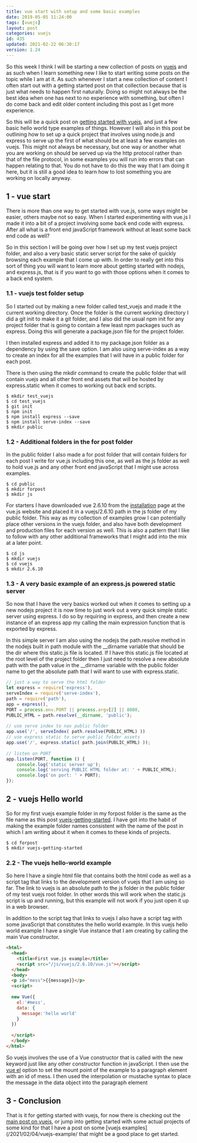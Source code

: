 ```yaml
---
title: vue start with setup and some basic examples
date: 2019-05-05 11:24:00
tags: [vuejs]
layout: post
categories: vuejs
id: 435
updated: 2021-02-22 06:30:17
version: 1.24
---
```


So this week I think I will be starting a new collection of posts on [vuejs](https://vuejs.org/) and as such when I learn something new I like to start writing some posts on the topic while I am at it. As such whenever I start a new collection of content I often start out with a getting started post on that collection because that is just what needs to happen first naturally. Doing so might not always be the best idea when one has next to no experience with something, but often I do come back and edit older content including this post as I get more experience. 

So this will be a quick post on [getting started with vuejs](https://vuejs.org/v2/guide/), and just a few basic hello world type examples of things. However I will also in this post be outlining how to set up a quick project that involves using node.js and express to serve up the first of what should be at least a few examples on vuejs. This might not always be necessary, but one way or another what you are working on should be served up via the http protocol rather than that of the file protocol, in some examples you will run into errors that can happen relating to that. You do not have to do this the way that I am doing it here, but it is still a good idea to learn how to lost something you are working on locally anyway.

<!-- more -->

## 1 - vue start

There is more than one way to get started with vue.js, some ways might be easier, others maybe not so easy. When I started experimenting with vue.js I made it into a bit of a project involving some back end code with express. After all what is a front end javaScript framework without at least some back end code as well? 

So in this section I will be going over how I set up my test vuejs project folder, and also a very basic static server script for the sake of quickly browsing each example that I come up with. In order to really get into this sort of thing you will want to learn more about getting started with nodejs, and express.js, that is if you want to go with those options when it comes to a back end system.

### 1.1 - vuejs test folder setup

So I started out by making a new folder called test\_vuejs and made it the current working directory. Once the folder is the current working directory I did a git init to make it a git folder, and I also did the usual npm init for any project folder that is going to contain a few least npm packages such as express. Doing this will generate a package.json file for the project folder.

I then installed express and added it to my package.json folder as a dependency by using the save option. I am also using serve-index as a way to create an index for all the examples that I will have in a public folder for each post.

There is then using the mkdir command to create the public folder that will contain vuejs and all other front end assets that will be hosted by express.static when it comes to working out back end scripts. 


```
$ mkdir test_vuejs
$ cd test_vuejs
$ git init
$ npm init
$ npm install express --save
$ npm install serve-index --save
$ mkdir public
```

### 1.2 - Additional folders in the for post folder

In the public folder I also made a for post folder that will contain folders for each post I write for vue.js including this one, as well as the js folder as well to hold vue.js and any other front end javaScript that I might use across examples.

```
$ cd public
$ mkdir forpost
$ mkdir js
```

For starters I have downloaded vue 2.6.10 from the [installation](https://vuejs.org/v2/guide/installation.html) page at the vue.js website and placed it in a vuejs\/2.6.10 path in the js folder of my public folder. This way as my collection of examples grow I can potentially place other versions in the vuejs folder, and also have both development and production files for each version as well. This is also a pattern that I like to follow with any other additional frameworks that I might add into the mix at a later point.

```
$ cd js
$ mkdir vuejs
$ cd vuejs
$ mkdir 2.6.10
```

### 1.3 - A very basic example of an express.js powered static server

So now that I have the very basics worked out when it comes to setting up a new nodejs project it is now time to just work out a very quick simple static server using express. I do so by requiring in express, and then create a new instance of an express app my calling the main expression function that is exported by express.

In this simple server I am also using the nodejs the path.resolve method in the nodejs built in path module with the \_\_dirname variable that should be the dir where this static.js file is located. If I have this static.js file located at the root level of the project folder then I just need to resolve a new absolute path with the path value in the \_\_dirname variable with the public folder name to get the absolute path that I will want to use with express.static.

```js
// just a way to serve the html folder
let express = require('express'),
serveIndex = require('serve-index'),
path = require('path'),
app = express(),
PORT = process.env.PORT || process.argv[2] || 8080,
PUBLIC_HTML = path.resolve(__dirname, 'public');
 
// use serve index to nav public folder
app.use('/', serveIndex( path.resolve(PUBLIC_HTML) ))
// use express static to serve public folder assets
app.use('/', express.static( path.join(PUBLIC_HTML) ));
 
// listen on PORT
app.listen(PORT, function () {
    console.log('static server up');
    console.log('serving PUBLIC HTML folder at: ' + PUBLIC_HTML);
    console.log('on port: ' + PORT);
});
```

## 2 - vuejs Hello world

So for my first vuejs example folder in my forpost folder is the same as the file name as this post [vuejs-getting-started](https://github.com/dustinpfister/test_vuejs/tree/master/public/forpost/vuejs-getting-started). I have got into the habit of making the example folder names consistent with the name of the post in which I am writing about it when it comes to these kinds of projects.

```
$ cd forpost
$ mkdir vuejs-getting-started
```

### 2.2 - The vuejs hello-world example

So here I have a single html file that contains both the html code as well as a script tag that links to the development version of vuejs that I am using so far. The link to vuejs is an absolute path to the js folder in the public folder of my test vuejs root folder. In other words this will work when the static.js script is up and running, but this example will not work if you just open it up in a web browser. 

In addition to the script tag that links to vuejs I also have a script tag with some javaScript that constitutes the hello world example. In this vuejs hello world example I have a single Vue instance that I am creating by calling the main Vue constructor.

```html
<html>
  <head>
    <title>First vue.js example</title>
    <script src="/js/vuejs/2.6.10/vue.js"></script>
  </head>
  <body>
  <p id="mess">{{message}}</p>
  <script>
  
  new Vue({
    el:'#mess',
    data: {
      message:'hello world'
    }
  })
  
  </script>
  </body>
</html>
```

So vuejs involves the use of a Vue constructor that is called with the new keyword just like any other constructor function in javaScript. I then use the [vue el](/2019/05/06/vuejs-el/) option to set the mount point of the example to a paragraph element with an id of mess. I then used the interpolation or mustache syntax to place the message in the data object into the paragraph element 

## 3 - Conclusion

That is it for getting started with vuejs, for now there is checking out the [main post on vuejs](/2021/02/05/vuejs/), or jump into getting started with some actual projects of some kind for that I have a post on some [vuejs examples](/2021/02/04/vuejs-example/ that might be a good place to get started.